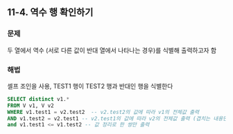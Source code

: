## 11-4. 역수 행 확인하기
### 문제
두 열에서 역수 (서로 다른 값이 반대 열에서 나타나는 경우)를 식별해 출력하고자 함

### 해법
셀프 조인을 사용, TEST1 행이 TEST2 행과 반대인 행을 식별한다  

```SQL
SELECT distinct v1.*
FROM V v1, V v2
WHERE v1.test1 = v2.test2  -- v2.test2의 값에 따라 v1의 전체값 출력
AND v1.test2 = v2.test1 -- v2.test1의 값에 따라 v2의 전체값 출력 (겹치는 내용만 출력)
and v1.test1 <= v1.test2 -- 값 정리로 한 쌍만 출력
```

